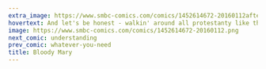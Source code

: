 ```yaml
---
extra_image: https://www.smbc-comics.com/comics/1452614672-20160112after.png
hovertext: And let's be honest - walkin' around all protestanty like that, some of them were askin' for it.
image: https://www.smbc-comics.com/comics/1452614672-20160112.png
next_comic: understanding
prev_comic: whatever-you-need
title: Bloody Mary
---
```


